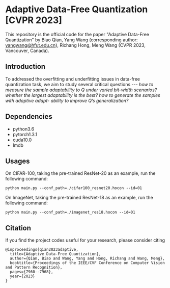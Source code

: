 # Adaptive Data-Free Quantization [CVPR 2023]
This repository is the official code for the paper "Adaptive Data-Free Quantization" by Biao Qian, Yang Wang (corresponding author: yangwang@hfut.edu.cn), Richang Hong, Meng Wang (CVPR 2023, Vancouver, Canada).


## Introduction
To addressed the overfitting and underfitting issues in data-free quantization task, we aim to study several critical questions --- *how to measure the sample adaptability to Q under varied bit-width scenarios? whether the largest adaptability is the best? how to generate the samples with adaptive adapt- ability to improve Q’s generalization?*


## Dependencies
* python3.6
* pytorch1.3.1
* cuda10.0
* lmdb

## Usages

On CIFAR-100, taking the pre-trained ResNet-20 as an example, run the following command:
```
python main.py --conf_path=./cifar100_resnet20.hocon --id=01
```

On ImageNet, taking the pre-trained ResNet-18 as an example, run the following command:
```
python main.py --conf_path=./imagenet_res18.hocon --id=01
```

## Citation
If you find the project codes useful for your research, please consider citing
```
@inproceedings{qian2023adaptive,
  title={Adaptive Data-Free Quantization},
  author={Qian, Biao and Wang, Yang and Hong, Richang and Wang, Meng},
  booktitle={Proceedings of the IEEE/CVF Conference on Computer Vision and Pattern Recognition},
  pages={7960--7968},
  year={2023}
}
```
